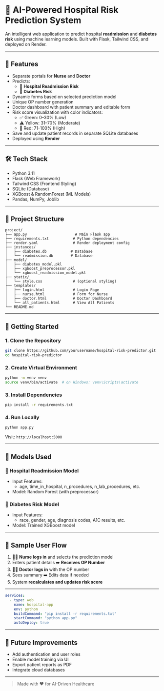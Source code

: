# 🏥 AI-Powered Hospital Risk Prediction System

An intelligent web application to predict hospital **readmission** and **diabetes risk** using machine learning models. Built with Flask, Tailwind CSS, and deployed on Render.

---

## 📌 Features

- Separate portals for **Nurse** and **Doctor**
- Predicts:
  - 🏥 **Hospital Readmission Risk**
  - 💉 **Diabetes Risk**
- Dynamic forms based on selected prediction model
- Unique OP number generation
- Doctor dashboard with patient summary and editable form
- Risk score visualization with color indicators:
  - ✅ Green: 0–30% (Low)
  - ⚠️ Yellow: 31–70% (Moderate)
  - 🔴 Red: 71–100% (High)
- Save and update patient records in separate SQLite databases
- Deployed using **Render**

---

## 🛠 Tech Stack

- Python 3.11
- Flask (Web Framework)
- Tailwind CSS (Frontend Styling)
- SQLite (Database)
- XGBoost & RandomForest (ML Models)
- Pandas, NumPy, Joblib

---

## 📁 Project Structure

```
project/
├── app.py                      # Main Flask app
├── requirements.txt           # Python dependencies
├── render.yaml                # Render deployment config
├── instances/
│   ├── diabetes.db           # Database
│   └── readmission.db        # Database
├── model/
│   ├── diabetes_model.pkl
│   ├── xgboost_preprocessor.pkl
│   └── xgboost_readmission_model.pkl
├── static/
│   └── style.css              # (optional styling)
├── templates/
│   ├── login.html             # Login Page
│   ├── nurse.html             # Form for Nurse
│   ├── doctor.html            # Doctor Dashboard
│   └── all_patients.html      # View All Patients
└── README.md
```

---

## 🚀 Getting Started

### 1. Clone the Repository
```bash
git clone https://github.com/yourusername/hospital-risk-predictor.git
cd hospital-risk-predictor
```

### 2. Create Virtual Environment
```bash
python -m venv venv
source venv/bin/activate  # on Windows: venv\Scripts\activate
```

### 3. Install Dependencies
```bash
pip install -r requirements.txt
```

### 4. Run Locally
```bash
python app.py
```
Visit: `http://localhost:5000`

---

## 🧠 Models Used

### 🏥 Hospital Readmission Model
- Input Features:
  - age, time_in_hospital, n_procedures, n_lab_procedures, etc.
- Model: Random Forest (with preprocessor)

### 💉 Diabetes Risk Model
- Input Features:
  - race, gender, age, diagnosis codes, A1C results, etc.
- Model: Trained XGBoost model

---

## 🧪 Sample User Flow
1. 👩‍⚕️ **Nurse logs in** and selects the prediction model
2. Enters patient details ➡️ **Receives OP Number**
3. 👨‍⚕️ **Doctor logs in** with the OP number
4. Sees summary ➡️ Edits data if needed
5. System **recalculates and updates risk score**

---

```yaml
services:
  - type: web
    name: hospital-app
    env: python
    buildCommand: "pip install -r requirements.txt"
    startCommand: "python app.py"
    autoDeploy: true
```

---

## 🧠 Future Improvements
- Add authentication and user roles
- Enable model training via UI
- Export patient reports as PDF
- Integrate cloud databases

---

> Made with ❤️ for AI-Driven Healthcare

